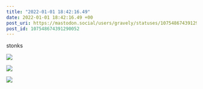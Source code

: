 ```yaml
---
title: "2022-01-01 18:42:16.49"
date: 2022-01-01 18:42:16.49 +00
post_uri: https://mastodon.social/users/gravely/statuses/107548674391290052
post_id: 107548674391290052
---
```

stonks


![](/images/107548673888697920.jpg)

![](/images/107548674226061049.jpg)

![](/images/107548674352178746.jpg)

